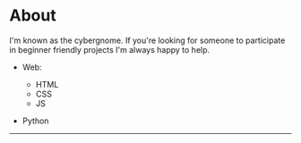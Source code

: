 # About
I'm known as the cybergnome. 
If you're looking for someone to participate in beginner friendly projects I'm always happy to help.

- Web:
	- HTML
	- CSS
	- JS
	
- Python

---

<!---
cybrzwerg/cybrzwerg is a ✨ special ✨ repository because its `README.md` (this file) appears on your GitHub profile.
You can click the Preview link to take a look at your changes.
--->
